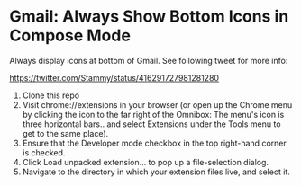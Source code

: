 Gmail: Always Show Bottom Icons in Compose Mode
============

Always display icons at bottom of Gmail. See following tweet for more info:

https://twitter.com/Stammy/status/416291727981281280

1. Clone this repo
2. Visit chrome://extensions in your browser (or open up the Chrome menu by clicking the icon to the far right of the Omnibox:  The menu's icon is three horizontal bars.. and select Extensions under the Tools menu to get to the same place).
3. Ensure that the Developer mode checkbox in the top right-hand corner is checked.
4. Click Load unpacked extension… to pop up a file-selection dialog.
5. Navigate to the directory in which your extension files live, and select it.

